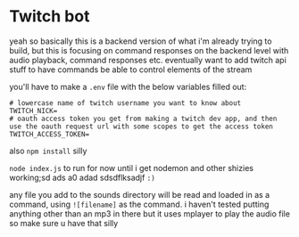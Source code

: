 # Twitch bot

yeah so basically this is a backend version of what i'm already trying to build, but this is focusing on command responses on the backend level with audio playback, command responses etc. eventually want to add twitch api stuff to have commands be able to control elements of the stream

you'll have to make a `.env` file with the below variables filled out:
```
# lowercase name of twitch username you want to know about
TWITCH_NICK=
# oauth access token you get from making a twitch dev app, and then use the oauth request url with some scopes to get the access token
TWITCH_ACCESS_TOKEN=
```

also `npm install` silly

`node index.js` to run for now until i get nodemon and other shizies working;sd ads a0 adad sdsdflksadjf `:)`

any file you add to the sounds directory will be read and loaded in as a command, using `![filename]` as the command. i haven't tested putting anything other than an mp3 in there but it uses mplayer to play the audio file so make sure u have that silly